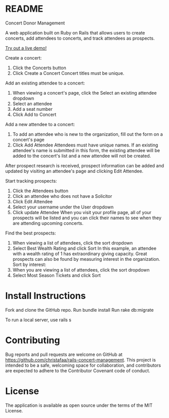 # README

Concert Donor Management

A web application built on Ruby on Rails that allows users to create concerts, add attendees to concerts, and track attendees as prospects.

[Try out a live demo!](https://frozen-dusk-71320.herokuapp.com)

Create a concert:
1. Click the Concerts button
2. Click Create a Concert
Concert titles must be unique.

Add an existing attendee to a concert:
1. When viewing a concert's page, click the Select an existing attendee dropdown
2. Select an attendee
3. Add a seat number
4. Click Add to Concert

Add a new attendee to a concert:
1. To add an attendee who is new to the organization, fill out the form on a concert's page
2. Click Add Attendee
Attendees must have unique names. If an existing attendee's name is submitted in this form,
the existing attendee will be added to the concert's list and a new attendee will not be created.

After prospect research is received, prospect information can be added and updated by visiting an attendee's page
and clicking Edit Attendee.

Start tracking prospects:
1. Click the Attendees button
2. Click an attendee who does not have a Solicitor
3. Click Edit Attendee
4. Select your username under the User dropdown
5. Click update Attendee
When you visit your profile page, all of your prospects will be listed and you can click their names
to see when they are attending upcoming concerts.

Find the best prospects:
1. When viewing a list of attendees, click the sort dropdown
2. Select Best Wealth Rating and click Sort
In this example, an attendee with a wealth rating of 1 has extraordinary giving capacity.
Great prospects can also be found by measuring interest in the organization.
Sort by interest:
1. When you are viewing a list of attendees, click the sort dropdown
2. Select Most Season Tickets and click Sort

# Install Instructions
Fork and clone the GitHub repo.
Run bundle install
Run rake db:migrate

To run a local server, use rails s

# Contributing
Bug reports and pull requests are welcome on GitHub at https://github.com/christafaa/rails-concert-management. This project is intended to be a safe, welcoming space for collaboration, and contributors are expected to adhere to the Contributor Covenant code of conduct.

# License
The application is available as open source under the terms of the MIT License.
